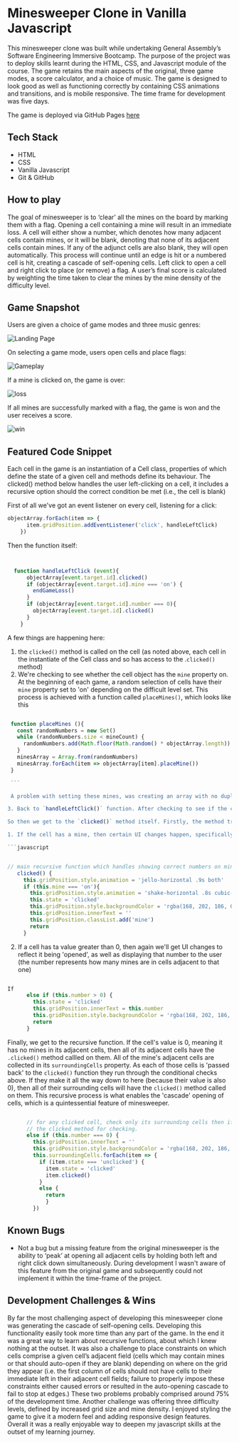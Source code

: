 # Minesweeper Clone in Vanilla Javascript

This minesweeper clone was built while undertaking General Assembly’s Software Engineering Immersive Bootcamp. The purpose of the project was to deploy skills learnt during the HTML, CSS, and Javascript module of the course. The game retains the main aspects of the original, three game modes, a score calculator, and a choice of music. The game is designed to look good as well as functioning correctly by containing CSS animations and transitions, and is mobile responsive. The time frame for development was five days.

The game is deployed via GitHub Pages [here](https://mbaxendale22.github.io/SEI-Project-1/)

## Tech Stack 
* HTML
* CSS
* Vanilla Javascript
* Git & GitHub

## How to play 
The goal of minesweeper is to ‘clear’ all the mines on the board by marking them with a flag. Opening a cell containing a mine will result in an immediate loss. A cell will either show a number, which denotes how many adjacent cells contain mines, or it will be blank, denoting that none of its adjacent cells contain mines. If any of the adjunct cells are also blank, they will open automatically. This process will continue until an edge is hit or a numbered cell is hit, creating a cascade of self-opening cells. Left click to open a cell and right click to place (or remove)  a flag.  A user’s final score is calculated by weighting the time taken to clear the mines by the mine density of the difficulty level. 

## Game Snapshot 
Users are given a choice of game modes and three music genres: 

![Landing Page](./readme_assets/landing.png)

On selecting a game mode, users open cells and place flags: 

![Gameplay](./readme_assets/gameplay.png)

If a mine is clicked on, the game is over:

![loss](./readme_assets/loss.png)

If all mines are successfully marked with a flag, the game is won and the user receives a score. 

![win](./readme_assets/win.png)


## Featured Code Snippet
Each cell in the game is an instantiation of a Cell class, properties of which define the state of a given cell and methods define its behaviour. 
The clicked() method below handles the user left-clicking on a cell, it includes a recursive option should the correct condition 
be met (i.e., the cell is blank)

First of all we've got an event listener on every cell, listening for a click: 


```javascript
objectArray.forEach(item => {
      item.gridPosition.addEventListener('click', handleLeftClick)
    })
```

Then the function itself: 

```javascript


  function handleLeftClick (event){
      objectArray[event.target.id].clicked()
      if (objectArray[event.target.id].mine === 'on') {
        endGameLoss() 
      }
      if (objectArray[event.target.id].number === 0){
        objectArray[event.target.id].clicked() 
      }
    } 

  ```

  A few things are happening here: 
  1. the `clicked()` method is called on the cell (as noted above, each cell in the instantiate of the Cell class and so has access to the .`clicked()` method)
  2. We're checking to see whether the cell object has the `mine` property on. At the beginning of each game, a random selection of cells have their `mine` property set to 'on' depending on the difficult level set. This process is achieved with a function called `placeMines()`, which looks like this 
   
   ```javascript 

    function placeMines (){
      const randomNumbers = new Set()
      while (randomNumbers.size < mineCount) {
        randomNumbers.add(Math.floor(Math.random() * objectArray.length))
      } 
      minesArray = Array.from(randomNumbers)
      minesArray.forEach(item => objectArray[item].placeMine())
    }

    ```

    A problem with setting these mines, was creating an array with no duplicate numbers (this is a bug that took me a while to spot before fixing). There should only be one mine on each cell, if there's multiple then there will be too few mines distributed across the grid. I looked into shuffling the array using the Fisher-Yates algorithm. While I was researching the implementation of this algorithm, I stumbled across the fact that JavaScript has now added a `Set` constructor into the language - a `Set` being an array of numbers with no duplicates. This seemed like a great new feature to take advantage of, so I was able to use a `Set` to insert random indexes into, in order to select the desired about of mines. I then used the `Array` constructor to convert the Set to an array, on which I was able to loop through an call the `.placeMine()` method, which simply sets the cell's `mine` property to 'on'.

   3. Back to `handleLeftClick()` function. After checking to see if the clicked cell contains a mine, I have a further check to call the `clicked()` method on cells with a 0 value. In hindsight this may be a redundant check, already handles by the first `.clicked()` call. 

   So then we get to the `clicked()` method itself. Firstly, the method treats cells with different properties in different ways. 

   1. If the cell has a mine, then certain UI changes happen, specifically changes to represent 'opening' the cell (an animation, background color change, and displaying a mine) 

```javascript


 // main recursive function which handles showing correct numbers on mine-adjacent squares & auto-opening blank squares
      clicked() {
        this.gridPosition.style.animation = 'jello-horizontal .9s both'
        if (this.mine === 'on'){
          this.gridPosition.style.animation = 'shake-horizontal .8s cubic-bezier(.455,.03,.515,.955) both'
          this.state = 'clicked'
          this.gridPosition.style.backgroundColor = 'rgba(168, 202, 186, 0.8)'
          this.gridPosition.innerText = ''
          this.gridPosition.classList.add('mine')
          return
        }


  ```

  2. If a cell has ta value greater than 0, then again we'll get UI changes to reflect it being 'opened', as well as displaying that number to the user (the number represents how many mines are in cells adjacent to that one)

  ```javascript

  If 
        else if (this.number > 0) {
          this.state = 'clicked'
          this.gridPosition.innerText = this.number
          this.gridPosition.style.backgroundColor = 'rgba(168, 202, 186, 0.5)'
          return
        }

  ```

  Finally, we get to the recursive function. If the cell's value is 0, meaning it has no mines in its adjacent cells, then all of its adjacent cells have the `.clicked()` method callled on them. All of the mine's adjacent cells are collected in its `surroundingCells` property. As each of those cells is 'passed back' to the `clicked()` function they run through the conditional checks above. If they make it all the way down to here (because their value is also 0), then all of their surrounding cells will have the `clicked()` method called on them. This recursive process is what enables the 'cascade' opening of cells, which is a quintessential feature of minesweeper.

  ```javascript 

        // for any clicked cell, check only its surrounding cells then if any of those cells are 'unclicked' pass them back to the
        // the clicked method for checking. 
        else if (this.number === 0) {
          this.gridPosition.innerText = ''
          this.gridPosition.style.backgroundColor = 'rgba(168, 202, 186, 0.5)'
          this.surroundingCells.forEach(item => {
            if (item.state === 'unclicked') {
              item.state = 'clicked'
              item.clicked()
            }
            else {
              return
              }
          })
  ```



## Known Bugs 
* Not a bug but a missing feature from the original minesweeper is the ability to ‘peak’ at opening all adjacent cells by holding both left and right click down simultaneously. During development I wasn't aware of this feature from the original game and subsequently could not implement it within the time-frame of the project. 

## Development Challenges & Wins

By far the most challenging aspect of developing this minesweeper clone was generating the cascade of self-opening cells. Developing this functionality easily took more time than any part of the game. In the end it was a great way to learn about recursive functions, about which I knew nothing at the outset. It was also a challenge to place constraints on which cells comprise a given cell’s adjacent field (cells which may contain mines or that should auto-open if they are blank) depending on where on the grid they appear (i.e. the first column of cells should not have cells to their immediate left in their adjacent cell fields; failure to properly impose these constraints either caused errors or resulted in the auto-opening cascade to fail to stop at edges.) These two problems probably comprised around 75% of the development time. Another challenge was offering three difficulty levels, defined by increased grid size and mine density. I enjoyed styling the game to give it a modern feel and adding responsive design features. Overall it was a really enjoyable way to deepen my javascript skills at the outset of my learning journey.  
